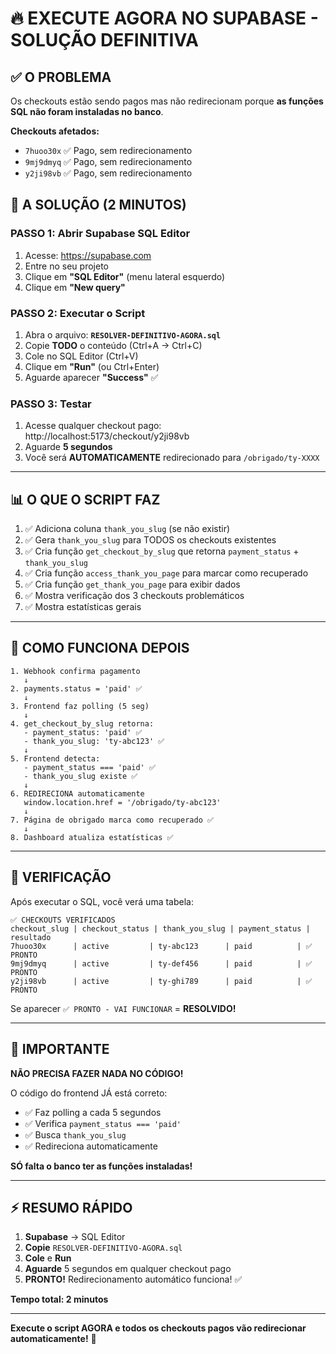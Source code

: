 # 🔥 EXECUTE AGORA NO SUPABASE - SOLUÇÃO DEFINITIVA

## ✅ O PROBLEMA

Os checkouts estão sendo pagos mas não redirecionam porque **as funções SQL não foram instaladas no banco**.

**Checkouts afetados:**
- `7huoo30x` ✅ Pago, sem redirecionamento
- `9mj9dmyq` ✅ Pago, sem redirecionamento  
- `y2ji98vb` ✅ Pago, sem redirecionamento

## 🎯 A SOLUÇÃO (2 MINUTOS)

### **PASSO 1: Abrir Supabase SQL Editor**
1. Acesse: https://supabase.com
2. Entre no seu projeto
3. Clique em **"SQL Editor"** (menu lateral esquerdo)
4. Clique em **"New query"**

### **PASSO 2: Executar o Script**
1. Abra o arquivo: **`RESOLVER-DEFINITIVO-AGORA.sql`**
2. Copie **TODO** o conteúdo (Ctrl+A → Ctrl+C)
3. Cole no SQL Editor (Ctrl+V)
4. Clique em **"Run"** (ou Ctrl+Enter)
5. Aguarde aparecer **"Success"** ✅

### **PASSO 3: Testar**
1. Acesse qualquer checkout pago: http://localhost:5173/checkout/y2ji98vb
2. Aguarde **5 segundos**
3. Você será **AUTOMATICAMENTE** redirecionado para `/obrigado/ty-XXXX`

---

## 📊 O QUE O SCRIPT FAZ

1. ✅ Adiciona coluna `thank_you_slug` (se não existir)
2. ✅ Gera `thank_you_slug` para TODOS os checkouts existentes
3. ✅ Cria função `get_checkout_by_slug` que retorna `payment_status` + `thank_you_slug`
4. ✅ Cria função `access_thank_you_page` para marcar como recuperado
5. ✅ Cria função `get_thank_you_page` para exibir dados
6. ✅ Mostra verificação dos 3 checkouts problemáticos
7. ✅ Mostra estatísticas gerais

---

## 🔄 COMO FUNCIONA DEPOIS

```
1. Webhook confirma pagamento
   ↓
2. payments.status = 'paid' ✅
   ↓
3. Frontend faz polling (5 seg)
   ↓
4. get_checkout_by_slug retorna:
   - payment_status: 'paid' ✅
   - thank_you_slug: 'ty-abc123' ✅
   ↓
5. Frontend detecta:
   - payment_status === 'paid' ✅
   - thank_you_slug existe ✅
   ↓
6. REDIRECIONA automaticamente
   window.location.href = '/obrigado/ty-abc123'
   ↓
7. Página de obrigado marca como recuperado ✅
   ↓
8. Dashboard atualiza estatísticas ✅
```

---

## 📝 VERIFICAÇÃO

Após executar o SQL, você verá uma tabela:

```
✅ CHECKOUTS VERIFICADOS
checkout_slug | checkout_status | thank_you_slug | payment_status | resultado
7huoo30x      | active         | ty-abc123      | paid          | ✅ PRONTO
9mj9dmyq      | active         | ty-def456      | paid          | ✅ PRONTO
y2ji98vb      | active         | ty-ghi789      | paid          | ✅ PRONTO
```

Se aparecer `✅ PRONTO - VAI FUNCIONAR` = **RESOLVIDO!**

---

## 🚨 IMPORTANTE

**NÃO PRECISA FAZER NADA NO CÓDIGO!**

O código do frontend JÁ está correto:
- ✅ Faz polling a cada 5 segundos
- ✅ Verifica `payment_status === 'paid'`
- ✅ Busca `thank_you_slug`
- ✅ Redireciona automaticamente

**SÓ falta o banco ter as funções instaladas!**

---

## ⚡ RESUMO RÁPIDO

1. **Supabase** → SQL Editor
2. **Copie** `RESOLVER-DEFINITIVO-AGORA.sql`
3. **Cole** e **Run**
4. **Aguarde** 5 segundos em qualquer checkout pago
5. **PRONTO!** Redirecionamento automático funciona! ✅

**Tempo total: 2 minutos**

---

**Execute o script AGORA e todos os checkouts pagos vão redirecionar automaticamente!** 🚀

